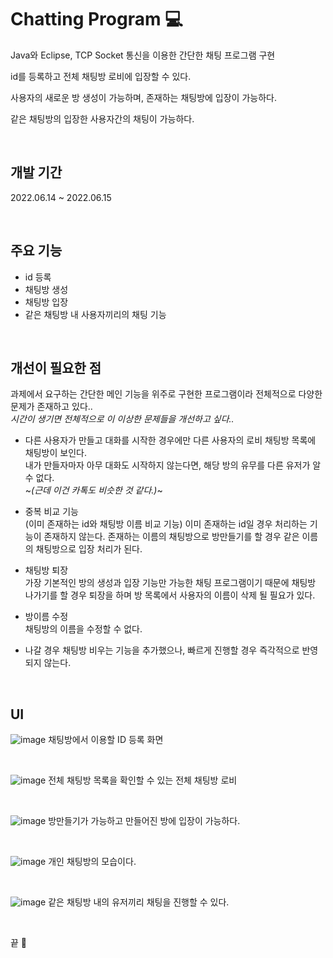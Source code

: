 

# Chatting Program 💻

Java와 Eclipse, TCP Socket 통신을 이용한 간단한 채팅 프로그램 구현 <br>

id를 등록하고 전체 채팅방 로비에 입장할 수 있다. <br>

사용자의 새로운 방 생성이 가능하며, 존재하는 채팅방에 입장이 가능하다. <br>

같은 채팅방의 입장한 사용자간의 채팅이 가능하다. <br>

<br>

## 개발 기간
2022.06.14 ~ 2022.06.15

<br>

## 주요 기능

- id 등록
- 채팅방 생성
- 채팅방 입장
- 같은 채팅방 내 사용자끼리의 채팅 기능

<br>

## 개선이 필요한 점

과제에서 요구하는 간단한 메인 기능을 위주로 구현한 프로그램이라 전체적으로 다양한 문제가 존재하고 있다.. <br>
*시간이 생기면 전체적으로 이 이상한 문제들을 개선하고 싶다..* <br>

- 다른 사용자가 만들고 대화를 시작한 경우에만 다른 사용자의 로비 채팅방 목록에 채팅방이 보인다. <br>
내가 만들자마자 아무 대화도 시작하지 않는다면, 해당 방의 유무를 다른 유저가 알 수 없다. <br>
~*(근데 이건 카톡도 비슷한 것 같다.)*~

- 중복 비교 기능 <br>
(이미 존재하는 id와 채팅방 이름 비교 기능)
이미 존재하는 id일 경우 처리하는 기능이 존재하지 않는다.
존재하는 이름의 채팅방으로 방만들기를 할 경우 같은 이름의 채팅방으로 입장 처리가 된다.

- 채팅방 퇴장 <br>
가장 기본적인 방의 생성과 입장 기능만 가능한 채팅 프로그램이기 때문에
채팅방 나가기를 할 경우 퇴장을 하며 방 목록에서 사용자의 이름이 삭제 될 필요가 있다.

- 방이름 수정 <br>
채팅방의 이름을 수정할 수 없다.

- 나갈 경우 채팅방 비우는 기능을 추가했으나, 빠르게 진행할 경우 즉각적으로 반영되지 않는다.


<br>

## UI


![image](https://user-images.githubusercontent.com/49184115/174019139-b9478965-a131-4b79-a88e-69193c096111.png)
채팅방에서 이용할 ID 등록 화면

<br>

![image](https://user-images.githubusercontent.com/49184115/174019256-eb578f33-f335-48b4-8875-8b3887928b19.png)
전체 채팅방 목록을 확인할 수 있는 전체 채팅방 로비

<br>

![image](https://user-images.githubusercontent.com/49184115/174019294-e6fbe831-61d9-4921-bd57-26c92ac6fa22.png)
방만들기가 가능하고 만들어진 방에 입장이 가능하다.

<br>

![image](https://user-images.githubusercontent.com/49184115/174019309-4ce04e50-6476-443b-a09a-63268ce19345.png)
개인 채팅방의 모습이다.

<br>

![image](https://user-images.githubusercontent.com/49184115/174019770-aaac2819-ba9a-4d8b-94a5-ada2e26979a2.png)
같은 채팅방 내의 유저끼리 채팅을 진행할 수 있다.

<br>

끝 🐧

<br>
